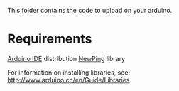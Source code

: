 This folder contains the code to upload on your arduino.

# Requirements
[Arduino IDE](https://www.arduino.cc/en/main/software) distribution
[NewPing](https://bitbucket.org/teckel12/arduino-new-ping/downloads) library

For information on installing libraries, see: http://www.arduino.cc/en/Guide/Libraries


